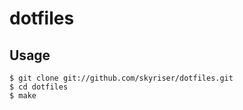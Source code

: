 # dotfiles

## Usage

```
$ git clone git://github.com/skyriser/dotfiles.git
$ cd dotfiles
$ make
```
